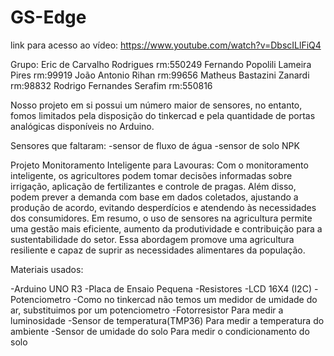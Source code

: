 # GS-Edge
link para acesso ao vídeo: https://www.youtube.com/watch?v=DbscILlFiQ4

Grupo:
Eric de Carvalho Rodrigues             rm:550249
Fernando Popolili Lameira Pires        rm:99919
João Antonio Rihan                     rm:99656
Matheus Bastazini Zanardi              rm:98832
Rodrigo Fernandes Serafim              rm:550816

Nosso projeto em si possui um número maior de sensores, no entanto, fomos limitados pela disposição do tinkercad e pela quantidade de portas analógicas disponíveis no Arduino.

Sensores que faltaram:
-sensor de fluxo de água
-sensor de solo NPK


Projeto Monitoramento Inteligente para Lavouras:
Com o monitoramento inteligente, os agricultores podem tomar decisões informadas sobre irrigação, aplicação de fertilizantes e controle de pragas. Além disso, podem prever a demanda com base em dados coletados, ajustando a produção de acordo, evitando desperdícios e atendendo às necessidades dos consumidores.
Em resumo, o uso de sensores na agricultura permite uma gestão mais eficiente, aumento da produtividade e contribuição para a sustentabilidade do setor. Essa abordagem promove uma agricultura resiliente e capaz de suprir as necessidades alimentares da população.


Materiais usados:

-Arduino UNO R3
-Placa de Ensaio Pequena
-Resistores
-LCD 16X4 (I2C)
-Potenciometro
-Como no tinkercad não temos um medidor de umidade do ar, substituimos por um potenciometro
-Fotorresistor
Para medir a luminosidade
-Sensor de temperatura(TMP36)
Para medir a temperatura do ambiente
-Sensor de umidade do solo
Para medir o condicionamento do solo
